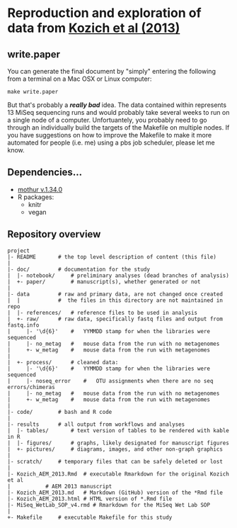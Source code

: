 Reproduction and exploration of data from [Kozich et al (2013)](http://www.ncbi.nlm.nih.gov/pmc/articles/PMC3753973/)
=======

write.paper
-------

You can generate the final document by "simply" entering the following from a terminal on a
Mac OSX or Linux computer:

```
make write.paper
```

But that's probably a ***really bad*** idea. The data contained within represents 13 MiSeq sequencing
runs and would probably take several weeks to run on a single node of a computer. Unfortuantely,
you probably need to go through an individually build the targets of the Makefile on multiple
nodes. If you have suggestions on how to improve the Makefile to make it more automated for people
(i.e. me) using a pbs job scheduler, please let me know.


Dependencies...
---------
* [mothur v.1.34.0](http://www.mothur.org) 
* R packages:
  * knitr
  * vegan


Repository overview
--------

	project
	|- README		# the top level description of content (this file)
	|
	|- doc/			# documentation for the study
	|  |- notebook/		# preliminary analyses (dead branches of analysis)
	|  +- paper/		# manuscript(s), whether generated or not
	|
	|- data			# raw and primary data, are not changed once created
	|  |			#  the files in this directory are not maintained in repo
	|  |- references/	# reference files to be used in analysis
	|  +- raw/		# raw data, specifically fastq files and output from fastq.info
	|     |- '\d{6}'	#   YYMMDD stamp for when the libraries were sequenced					
	|     |- no_metag	#	mouse data from the run with no metagenomes
	|     +- w_metag	#	mouse data from the run with metagenomes
	|
	|  +- process/		# cleaned data:
	|     |- '\d{6}'	#   YYMMDD stamp for when the libraries were sequenced					
	|     |- noseq_error	#   OTU assignments when there are no seq errors/chimeras
	|     |- no_metag	#	mouse data from the run with no metagenomes
	|     +- w_metag	#	mouse data from the run with metagenomes
	|
	|- code/		# bash and R code
	|
	|- results		# all output from workflows and analyses
	|  |- tables/		# text version of tables to be rendered with kable in R
	|  |- figures/		# graphs, likely designated for manuscript figures
	|  +- pictures/		# diagrams, images, and other non-graph graphics
	|
	|- scratch/		# temporary files that can be safely deleted or lost
	|
	|- Kozich_AEM_2013.Rmd 	# executable Rmarkdown for the original Kozich et al
	|			# AEM 2013 manuscript
	|- Kozich_AEM_2013.md	# Markdown (GitHub) version of the *Rmd file
	|- Kozich_AEM_2013.html	# HTML version of *.Rmd file
	|- MiSeq_WetLab_SOP_v4.rmd # Rmarkdown for the MiSeq Wet Lab SOP
	|
	+- Makefile		# executable Makefile for this study
